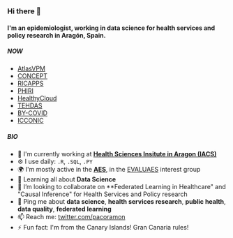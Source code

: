### Hi there 👋

<!--
**pacoramon/pacoramon** is a ✨ _special_ ✨ repository because its `README.md` (this file) appears on your GitHub profile.

Here are some ideas to get you started:

- 🔭 I’m currently working on ...
- 🌱 I’m currently learning ...
- 👯 I’m looking to collaborate on ...
- 🤔 I’m looking for help with ...
- 💬 Ask me about ...
- 📫 How to reach me: ...
- 😄 Pronouns: ...
- ⚡ Fun fact: ...
-->

#### I'm an epidemiologist, working in data science for health services and policy research in Aragón, Spain. 

##### NOW

- [AtlasVPM](https://www.atlasvpm.org/)
- [CONCEPT](https://www.atlasvpm.org/concept/)
- [RICAPPS](https://ricapps.es/)
- [PHIRI](https://www.phiri.eu/)
- [HealthyCloud](https://healthycloud.eu/)
- [TEHDAS](https://tehdas.eu/)
- [BY-COVID](https://by-covid.org/)
- [ICCONIC](https://hnhccomparisoncollaborative.wordpress.com/) 


##### BIO

- 🏢 I'm currently working at **[Health Sciences Insitute in Aragon (IACS)](https://www.iacs.es/)**
- ⚙️ I use daily: `.R`, `.SQL`, `.PY` 
- 🌍 I'm mostly active in the **[AES](https://www.aes.es/)**, in the [EVALUAES](https://www.aes.es/evaluaes/presentacion/) interest group
- 🌱 Learning all about **Data Science**
- 👯 I’m looking to collaborate on **Federated Learning in Healthcare" and "Causal Inference" for Health Services and Policy research
- 💬 Ping me about **data science**, **health services research**, **public health**, **data quality**, **federated learning**
- 📫 Reach me: [twitter.com/pacoramon](https://twitter.com/pacoramon)
- ⚡️ Fun fact: I'm from the Canary Islands! Gran Canaria rules!

